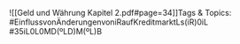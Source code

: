 
![[Geld und Währung Kapitel 2.pdf#page=34]]Tags & Topics:
   #EinflussvonÄnderungenvoniRaufKreditmarktLs(iR)0iL
   #35iL0L0MD(ºLD)M(ºL)B